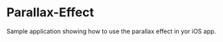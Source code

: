 Parallax-Effect
===============

Sample application showing how to use the parallax effect in yor iOS app.
